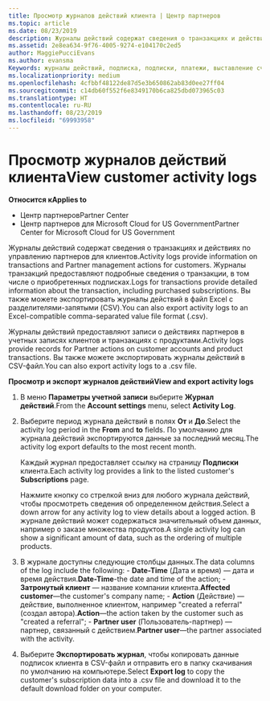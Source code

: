 ```yaml
---
title: Просмотр журналов действий клиента | Центр партнеров
ms.topic: article
ms.date: 08/23/2019
description: Журналы действий содержат сведения о транзакциях и действиях по управлению партнеров для клиентов.
ms.assetid: 2e8ea634-9f76-4005-9274-e104170c2ed5
author: MaggiePucciEvans
ms.author: evansma
Keywords: журналы действий, подписка, подписки, платежи, выставление счетов, транзакции
ms.localizationpriority: medium
ms.openlocfilehash: 4cfbbf48122de87d5e3b650862ab83d0ee27ff04
ms.sourcegitcommit: c14db60f552f6e8349170b6ca825dbd073965c03
ms.translationtype: HT
ms.contentlocale: ru-RU
ms.lasthandoff: 08/23/2019
ms.locfileid: "69993958"
---
```

# <a name="view-customer-activity-logs"></a><span data-ttu-id="a7cbb-104">Просмотр журналов действий клиента</span><span class="sxs-lookup"><span data-stu-id="a7cbb-104">View customer activity logs</span></span>

<span data-ttu-id="a7cbb-105">**Относится к**</span><span class="sxs-lookup"><span data-stu-id="a7cbb-105">**Applies to**</span></span>

-  <span data-ttu-id="a7cbb-106">Центр партнеров</span><span class="sxs-lookup"><span data-stu-id="a7cbb-106">Partner Center</span></span>
-  <span data-ttu-id="a7cbb-107">Центр партнеров для Microsoft Cloud for US Government</span><span class="sxs-lookup"><span data-stu-id="a7cbb-107">Partner Center for Microsoft Cloud for US Government</span></span>


<span data-ttu-id="a7cbb-108">Журналы действий содержат сведения о транзакциях и действиях по управлению партнеров для клиентов.</span><span class="sxs-lookup"><span data-stu-id="a7cbb-108">Activity logs provide information on transactions and Partner management actions for customers.</span></span> <span data-ttu-id="a7cbb-109">Журналы транзакций предоставляют подробные сведения о транзакции, в том числе о приобретенных подписках.</span><span class="sxs-lookup"><span data-stu-id="a7cbb-109">Logs for transactions provide detailed information about the transaction, including purchased subscriptions.</span></span> <span data-ttu-id="a7cbb-110">Вы также можете экспортировать журналы действий в файл Excel с разделителями-запятыми (CSV).</span><span class="sxs-lookup"><span data-stu-id="a7cbb-110">You can also export activity logs to an Excel-compatible comma-separated value file format (.csv).</span></span>

<span data-ttu-id="a7cbb-111">Журналы действий предоставляют записи о действиях партнеров в учетных записях клиентов и транзакциях с продуктами.</span><span class="sxs-lookup"><span data-stu-id="a7cbb-111">Activity logs provide records for Partner actions on customer accounts and product transactions.</span></span> <span data-ttu-id="a7cbb-112">Вы также можете экспортировать журналы действий в CSV-файл.</span><span class="sxs-lookup"><span data-stu-id="a7cbb-112">You can also export activity logs to a .csv file.</span></span>

<span data-ttu-id="a7cbb-113">**Просмотр и экспорт журналов действий**</span><span class="sxs-lookup"><span data-stu-id="a7cbb-113">**View and export activity logs**</span></span>

1.  <span data-ttu-id="a7cbb-114">В меню **Параметры учетной записи** выберите **Журнал действий**.</span><span class="sxs-lookup"><span data-stu-id="a7cbb-114">From the **Account settings** menu, select **Activity Log**.</span></span>
2.  <span data-ttu-id="a7cbb-115">Выберите период журнала действий в полях **От** и **До**.</span><span class="sxs-lookup"><span data-stu-id="a7cbb-115">Select the activity log period in the **From** and **to** fields.</span></span> <span data-ttu-id="a7cbb-116">По умолчанию для журнала действий экспортируются данные за последний месяц.</span><span class="sxs-lookup"><span data-stu-id="a7cbb-116">The activity log export defaults to the most recent month.</span></span>

    <span data-ttu-id="a7cbb-117">Каждый журнал предоставляет ссылку на страницу **Подписки** клиента.</span><span class="sxs-lookup"><span data-stu-id="a7cbb-117">Each activity log provides a link to the listed customer's **Subscriptions** page.</span></span>

    <span data-ttu-id="a7cbb-118">Нажмите кнопку со стрелкой вниз для любого журнала действий, чтобы просмотреть сведения об определенном действия.</span><span class="sxs-lookup"><span data-stu-id="a7cbb-118">Select a down arrow for any activity log to view details about a logged action.</span></span> <span data-ttu-id="a7cbb-119">В журнале действий может содержаться значительный объем данных, например о заказе множества продуктов.</span><span class="sxs-lookup"><span data-stu-id="a7cbb-119">A single activity log can show a significant amount of data, such as the ordering of multiple products.</span></span>

3.   <span data-ttu-id="a7cbb-120">В журнале доступны следующие столбцы данных.</span><span class="sxs-lookup"><span data-stu-id="a7cbb-120">The data columns of the log include the following:</span></span>
    -   <span data-ttu-id="a7cbb-121">**Date-Time** (Дата и время) — дата и время действия.</span><span class="sxs-lookup"><span data-stu-id="a7cbb-121">**Date-Time**-the date and time of the action;</span></span>
    -   <span data-ttu-id="a7cbb-122">**Затронутый клиент** — название компании клиента.</span><span class="sxs-lookup"><span data-stu-id="a7cbb-122">**Affected customer**—the customer's company name;</span></span>
    -   <span data-ttu-id="a7cbb-123">**Action** (Действие) — действие, выполненное клиентом, например "created a referral" (создал автора).</span><span class="sxs-lookup"><span data-stu-id="a7cbb-123">**Action**—the action taken by the customer such as "created a referral";</span></span>
    -   <span data-ttu-id="a7cbb-124">**Partner user** (Пользователь-партнер) — партнер, связанный с действием.</span><span class="sxs-lookup"><span data-stu-id="a7cbb-124">**Partner user**—the partner associated with the activity.</span></span>

4.  <span data-ttu-id="a7cbb-125">Выберите **Экспортировать журнал**, чтобы копировать данные подписок клиента в CSV-файл и отправить его в папку скачивания по умолчанию на компьютере.</span><span class="sxs-lookup"><span data-stu-id="a7cbb-125">Select **Export log** to copy the customer's subscription data into a .csv file and download it to the default download folder on your computer.</span></span>
    
 

 



